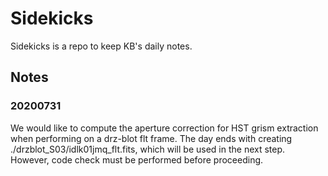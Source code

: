# Sidekicks

Sidekicks is a repo to keep KB's daily notes.

## Notes

### 20200731

We would like to compute the aperture correction for HST grism extraction when performing on a drz-blot flt frame. The day ends with creating ./drzblot_S03/idlk01jmq_flt.fits, which will be used in the next step. However, code check must be performed before proceeding.
